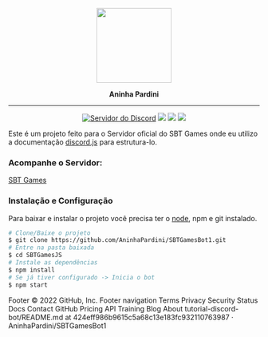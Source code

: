 <p align="center">
    <img src="https://avatars.githubusercontent.com/u/108814319?s=400&u=461c19dfbab6c1270e3828692e8e74bd6ea36af5&v=4" width="150px">
    <p align="center"><b>Aninha Pardini</b><p>
</p>

<hr>
<p align="center">
<a alt="Servidor do Discord">
    <a href="https://discord.gg/VY72BHP3pB"><img src="https://discordapp.com/api/guilds/330547455273992202/embed.png" alt="Servidor do Discord" /></a>
</a>
<a>
    <img src="https://img.shields.io/twitch/status/AninhaPardini?color=%23c9459b">
</a>
<a>
    <img src="https://img.shields.io/github/package-json/dependency-version/AninhaPardini/SBTGamesBot1?color=%23c9459b">
</a>
<a alt="Contribuidores">
    <img src="https://img.shields.io/github/contributors/gumpdev/tutorial-discord-bot?color=%23c9459b&label=contribuidores" >
</a>
</p>

Este é um projeto feito para o Servidor oficial do SBT Games onde eu utilizo a documentação [discord.js](https://discord.js.org) para estrutura-lo.

### Acompanhe o Servidor:

[SBT Games](https://discord.gg/M8fZe2xJMu)

### Instalação e Configuração

Para baixar e instalar o projeto você precisa ter o [node](https://nodejs.org/en/), npm e git instalado.

```bash
# Clone/Baixe o projeto
$ git clone https://github.com/AninhaPardini/SBTGamesBot1.git
# Entre na pasta baixada
$ cd SBTGamesJS
# Instale as dependências
$ npm install
# Se já tiver configurado -> Inicia o bot
$ npm start
```

Footer
© 2022 GitHub, Inc.
Footer navigation
Terms
Privacy
Security
Status
Docs
Contact GitHub
Pricing
API
Training
Blog
About
tutorial-discord-bot/README.md at 424eff986b9615c5a68c13e183fc932110763987 · AninhaPardini/SBTGamesBot1
